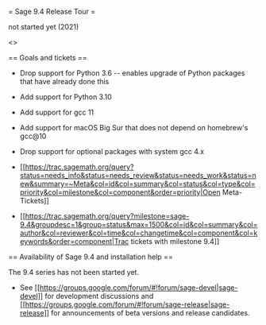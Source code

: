 = Sage 9.4 Release Tour =

not started yet (2021)

<<TableOfContents>>

== Goals and tickets ==

 * Drop support for Python 3.6 -- enables upgrade of Python packages that have already done this 

 * Add support for Python 3.10

 * Add support for gcc 11

 * Add support for macOS Big Sur that does not depend on homebrew's gcc@10

 * Drop support for optional packages with system gcc 4.x

 * [[https://trac.sagemath.org/query?status=needs_info&status=needs_review&status=needs_work&status=new&summary=~Meta&col=id&col=summary&col=status&col=type&col=priority&col=milestone&col=component&order=priority|Open Meta-Tickets]]

 * [[https://trac.sagemath.org/query?milestone=sage-9.4&groupdesc=1&group=status&max=1500&col=id&col=summary&col=author&col=reviewer&col=time&col=changetime&col=component&col=keywords&order=component|Trac tickets with milestone 9.4]]

== Availability of Sage 9.4 and installation help ==

The 9.4 series has not been started yet.

 * See [[https://groups.google.com/forum/#!forum/sage-devel|sage-devel]] for development discussions and [[https://groups.google.com/forum/#!forum/sage-release|sage-release]] for announcements of beta versions and release candidates.
